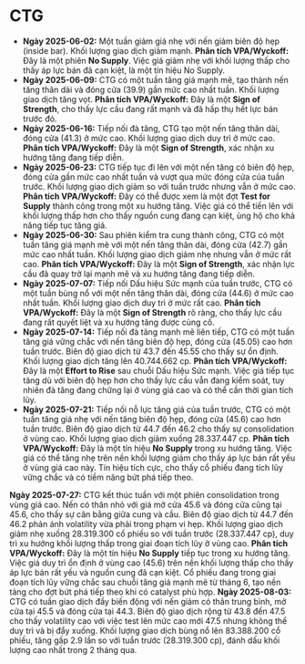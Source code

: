 # CTG

- **Ngày 2025-06-02:** Một tuần giảm giá nhẹ với nến giảm biên độ hẹp (inside bar). Khối lượng giao dịch giảm mạnh. **Phân tích VPA/Wyckoff:** Đây là một phiên **No Supply**. Việc giá giảm nhẹ với khối lượng thấp cho thấy áp lực bán đã cạn kiệt, là một tín hiệu No Supply.
- **Ngày 2025-06-09:** CTG có một tuần tăng giá mạnh mẽ, tạo thành nến tăng thân dài và đóng cửa (39.9) gần mức cao nhất tuần. Khối lượng giao dịch tăng vọt. **Phân tích VPA/Wyckoff:** Đây là một **Sign of Strength**, cho thấy lực cầu đang rất mạnh và đã hấp thụ hết lực bán trước đó.
- **Ngày 2025-06-16:** Tiếp nối đà tăng, CTG tạo một nến tăng thân dài, đóng cửa (41.3) ở mức cao. Khối lượng giao dịch duy trì ở mức cao. **Phân tích VPA/Wyckoff:** Đây là một **Sign of Strength**, xác nhận xu hướng tăng đang tiếp diễn.
- **Ngày 2025-06-23:** CTG tiếp tục đi lên với một nến tăng có biên độ hẹp, đóng cửa gần mức cao nhất tuần và vượt qua mức đóng cửa của tuần trước. Khối lượng giao dịch giảm so với tuần trước nhưng vẫn ở mức cao. **Phân tích VPA/Wyckoff:** Đây có thể được xem là một đợt **Test for Supply** thành công trong một xu hướng tăng. Việc giá có thể tiến lên với khối lượng thấp hơn cho thấy nguồn cung đang cạn kiệt, ủng hộ cho khả năng tiếp tục tăng giá.
- **Ngày 2025-06-30:** Sau phiên kiểm tra cung thành công, CTG có một tuần tăng giá mạnh mẽ với một nến tăng thân dài, đóng cửa (42.7) gần mức cao nhất tuần. Khối lượng giao dịch giảm nhẹ nhưng vẫn ở mức rất cao. **Phân tích VPA/Wyckoff:** Đây là một **Sign of Strength**, xác nhận lực cầu đã quay trở lại mạnh mẽ và xu hướng tăng đang tiếp diễn.
- **Ngày 2025-07-07:** Tiếp nối Dấu hiệu Sức mạnh của tuần trước, CTG có một tuần bùng nổ với một nến tăng thân dài, đóng cửa (44.6) ở mức cao nhất tuần. Khối lượng giao dịch duy trì ở mức rất cao. **Phân tích VPA/Wyckoff:** Đây là một **Sign of Strength** rõ ràng, cho thấy lực cầu đang rất quyết liệt và xu hướng tăng được củng cố.
- **Ngày 2025-07-14:** Tiếp nối đà tăng mạnh mẽ liên tiếp, CTG có một tuần tăng giá vững chắc với nến tăng biên độ hẹp, đóng cửa (45.05) cao hơn tuần trước. Biên độ giao dịch từ 43.7 đến 45.55 cho thấy sự ổn định. Khối lượng giao dịch tăng lên 40.744.662 cp. **Phân tích VPA/Wyckoff:** Đây là một **Effort to Rise** sau chuỗi Dấu hiệu Sức mạnh. Việc giá tiếp tục tăng dù với biên độ hẹp hơn cho thấy lực cầu vẫn đang kiểm soát, tuy nhiên đà tăng đang chững lại ở vùng giá cao và có thể cần thời gian tích lũy.
- **Ngày 2025-07-21:** Tiếp nối nỗ lực tăng giá của tuần trước, CTG có một tuần tăng giá nhẹ với nến tăng biên độ hẹp, đóng cửa (45.6) cao hơn tuần trước. Biên độ giao dịch từ 44.7 đến 46.2 cho thấy sự consolidation ở vùng cao. Khối lượng giao dịch giảm xuống 28.337.447 cp. **Phân tích VPA/Wyckoff:** Đây là một tín hiệu **No Supply** trong xu hướng tăng. Việc giá có thể tăng nhẹ trên nền khối lượng giảm cho thấy áp lực bán rất yếu ở vùng giá cao này. Tín hiệu tích cực, cho thấy cổ phiếu đang tích lũy vững chắc và có tiềm năng bứt phá tiếp theo.


**Ngày 2025-07-27:** CTG kết thúc tuần với một phiên consolidation trong vùng giá cao. Nến có thân nhỏ với giá mở cửa 45.6 và đóng cửa cũng tại 45.6, cho thấy sự cân bằng giữa cung và cầu. Biên độ giao dịch từ 44.7 đến 46.2 phản ánh volatility vừa phải trong phạm vi hẹp. Khối lượng giao dịch giảm nhẹ xuống 28.319.300 cổ phiếu so với tuần trước (28.337.447 cp), duy trì xu hướng khối lượng thấp trong giai đoạn tích lũy ở vùng cao. **Phân tích VPA/Wyckoff:** Đây là một tín hiệu **No Supply** tiếp tục trong xu hướng tăng. Việc giá duy trì ổn định ở vùng cao (45.6) trên nền khối lượng thấp cho thấy áp lực bán rất yếu và nguồn cung đã cạn kiệt. Cổ phiếu đang trong giai đoạn tích lũy vững chắc sau chuỗi tăng giá mạnh mẽ từ tháng 6, tạo nền tảng cho đợt bứt phá tiếp theo khi có catalyst phù hợp.
**Ngày 2025-08-03:** CTG có tuần giao dịch đầy biến động với nến giảm có thân trung bình, mở cửa tại 45.5 và đóng cửa tại 44.3. Biên độ giao dịch rộng từ 43.8 đến 47.5 cho thấy volatility cao với việc test lên mức cao mới 47.5 nhưng không thể duy trì và bị đẩy xuống. Khối lượng giao dịch bùng nổ lên 83.388.200 cổ phiếu, tăng gấp 2.9 lần so với tuần trước (28.319.300 cp), đánh dấu khối lượng cao nhất trong 2 tháng qua.
